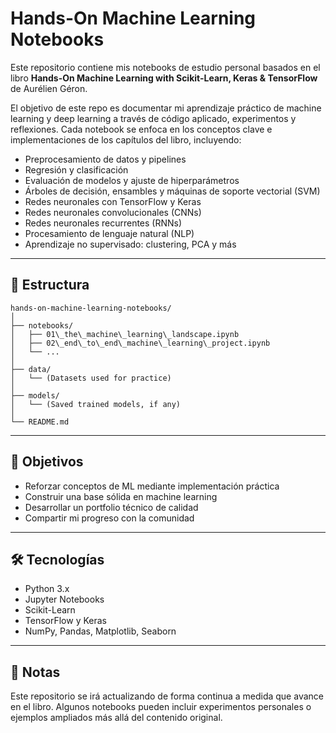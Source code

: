 # Hands-On Machine Learning Notebooks

Este repositorio contiene mis notebooks de estudio personal basados en el libro **Hands-On Machine Learning with Scikit-Learn, Keras & TensorFlow** de Aurélien Géron.

El objetivo de este repo es documentar mi aprendizaje práctico de machine learning y deep learning a través de código aplicado, experimentos y reflexiones. Cada notebook se enfoca en los conceptos clave e implementaciones de los capítulos del libro, incluyendo:

- Preprocesamiento de datos y pipelines
- Regresión y clasificación
- Evaluación de modelos y ajuste de hiperparámetros
- Árboles de decisión, ensambles y máquinas de soporte vectorial (SVM)
- Redes neuronales con TensorFlow y Keras
- Redes neuronales convolucionales (CNNs)
- Redes neuronales recurrentes (RNNs)
- Procesamiento de lenguaje natural (NLP)
- Aprendizaje no supervisado: clustering, PCA y más

---

## 📁 Estructura
```
hands-on-machine-learning-notebooks/
│
├── notebooks/
│   ├── 01\_the\_machine\_learning\_landscape.ipynb
│   ├── 02\_end\_to\_end\_machine\_learning\_project.ipynb
│   └── ...
│
├── data/
│   └── (Datasets used for practice)
│
├── models/
│   └── (Saved trained models, if any)
│
└── README.md
```

---

## 🚀 Objetivos

- Reforzar conceptos de ML mediante implementación práctica  
- Construir una base sólida en machine learning  
- Desarrollar un portfolio técnico de calidad  
- Compartir mi progreso con la comunidad  

---

## 🛠️ Tecnologías

- Python 3.x  
- Jupyter Notebooks  
- Scikit-Learn  
- TensorFlow y Keras  
- NumPy, Pandas, Matplotlib, Seaborn  

---

## 📌 Notas

Este repositorio se irá actualizando de forma continua a medida que avance en el libro. Algunos notebooks pueden incluir experimentos personales o ejemplos ampliados más allá del contenido original.
